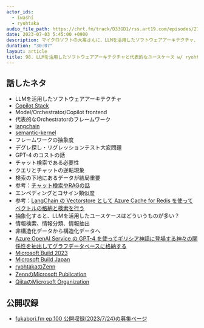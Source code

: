 ```yaml
---
actor_ids:
  - iwashi
  - ryohtaka
audio_file_path: https://chrt.fm/track/D33GD1/rss.art19.com/episodes/271ba557-f6e1-4a85-a72b-d0f74cadf38e.mp3
date: 2023-07-03 5:45:00 +0900
description: マイクロソフトの大髙さんに、LLMを活用したソフトウェアアーキテクチャ、langchain、LLM活用のコスト、代表的なユースケースなどについて語っていただいたエピソードです。
duration: "30:07"
layout: article
title: 98. LLMを活用したソフトウェアアーキテクチャと代表的なユースケース w/ ryohtaka
---
```


## 話したネタ

- LLMを活用したソフトウェアアーキテクチャ
- [Copilot Stack](https://zenn.dev/microsoft/articles/8974330fb534ef)
- Model/Orchestrator/Copilot frontend
- 代表的なOrchestratorのフレームワーク
- [langchain](https://github.com/hwchase17/langchain)
- [semantic-kernel](https://github.com/microsoft/semantic-kernel)
- フレームワークの抽象度
- デグレ探し・リグレッションテスト大変問題
- GPT-4 のコストの話
- チャット検索である必要性
- クエリとチャットの逆転現象
- 検索の下地にあるデータが結局重要
- 参考：[チャット検索やRAGの話](https://zenn.dev/microsoft/articles/ad14d45121abe7)
- エンベディングとコサイン類似度
- 参考：[LangChain の Vectorstore として Azure Cache for Redis を使ってベクトルの格納と検索を行う](https://zenn.dev/microsoft/articles/6d4a04a6f45d4d)
- 抽象化すると、LLMを活用したユースケースはどういうものが多い？
- 情報検索、情報分類、情報抽出
- 非構造化データから構造化データへ
- [Azure OpenAI Service の GPT-4 を使ってギリシア神話に登場する神々の関係性を抽出してグラフデータベースに格納する](https://zenn.dev/microsoft/articles/b5fc78d3275b33)
- [Microsoft Build 2023](https://build.microsoft.com/en-US/home)
- [Microsoft Build Japan](https://info.microsoft.com/JA-ADAI-CATALOG-FY23-06Jun-28-Microsoft-Build-Japan-Day2-SREVM14500_Catalog-Display-Page.html)
- [ryohtakaのZenn](https://zenn.dev/ryo117)
- [ZennのMicrosoft Publication](https://zenn.dev/p/microsoft)
- [QiitaのMicrosoft Organization](https://qiita.com/organizations/microsoft)

## 公開収録

- [fukabori.fm ep.100 公開収録(2023/7/24)の募集ページ](https://connpass.com/event/288913/)